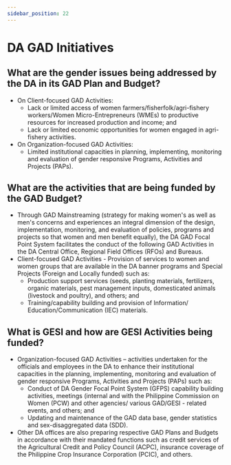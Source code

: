 ```yaml
---
sidebar_position: 22
---
```


# DA GAD Initiatives

## What are the gender issues being addressed by the DA in its GAD Plan and Budget?

- On Client-focused GAD Activities:
  - Lack or limited access of women farmers/fisherfolk/agri-fishery workers/Women Micro-Entrepreneurs (WMEs) to productive resources for increased production and income; and
  - Lack or limited economic opportunities for women engaged in agri-fishery activities.
- On Organization-focused GAD Activities:
  - Limited institutional capacities in planning, implementing, monitoring and evaluation of gender responsive Programs, Activities and Projects (PAPs).


## What are the activities that are being funded by the GAD Budget?

- Through GAD Mainstreaming (strategy for making women's as well as men's concerns and experiences an integral dimension of the design, implementation, monitoring, and evaluation of policies, programs and projects so that women and men benefit equally), the DA GAD Focal Point System facilitates the conduct of the following GAD Activities in the DA Central Office, Regional Field Offices (RFOs) and Bureaus.
- Client-focused GAD Activities - Provision of services to women and women groups that are available in the DA banner programs and Special Projects (Foreign and Locally funded) such as:
  - Production support services (seeds, planting materials, fertilizers, organic materials, pest management inputs, domesticated animals (livestock and poultry), and others; and
  - Training/capability building and provision of Information/ Education/Communication (IEC) materials.

## What is GESI and how are GESI Activities being funded?

- Organization-focused GAD Activities – activities undertaken for the officials and employees in the DA to enhance their institutional capacities in the planning, implementing, monitoring and evaluation of gender responsive Programs, Activities and Projects (PAPs) such as:
  - Conduct of DA Gender Focal Point System (GFPS) capability building activities, meetings (internal and with the Philippine Commission on Women (PCW) and other agencies/ various GAD/GESI - related events, and others; and
  - Updating and maintenance of the GAD data base, gender statistics and sex-disaggregated data (SDD).
- Other DA offices are also preparing respective GAD Plans and Budgets in accordance with their mandated functions such as credit services of the Agricultural Credit and Policy Council (ACPC), insurance coverage of the Philippine Crop Insurance Corporation (PCIC), and others.


